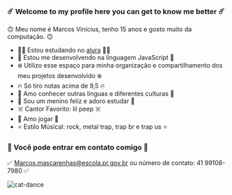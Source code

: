 ### ☄️ Welcome to my profile here you can get to know me better ☄️


🙃 Meu nome é Marcos Vinícius, tenho 15 anos e gosto muito da computação. 🙃

- 👨‍💻 Estou estudando no [alura](https://www.alura.com.br) 👨‍💻
- 💎 Estou me desenvolvendo na linguagem JavaScript 💎
- ❄️ Utilizo esse espaço para minha organização e compartilhamento dos meu projetos desenvolvido ❄️
- 🔥 Só tiro notas acima de 9,5 🔥
- 🥶 Amo conhecer outras linguas e diferentes culturas 🥶
- 🌈 Sou um menino feliz e adoro estudar 🌈
- ☠️ Cantor Favorito: lil peep ☠️
- 👾 Amo jogar 👾
- ⭐️ Estilo Músical: rock, metal trap, trap br e trap us ⭐️

### 📝 Você pode entrar em contato comigo 📝

✅ Marcos.mascarenhas@escola.pr.gov.br ou número de contato: 41 99108-7980 ✅

![cat-dance](https://github.com/Marquitos666777/Marquitos666777/assets/132093013/942015f1-6232-4fbb-9c35-e68007e1b22e)



